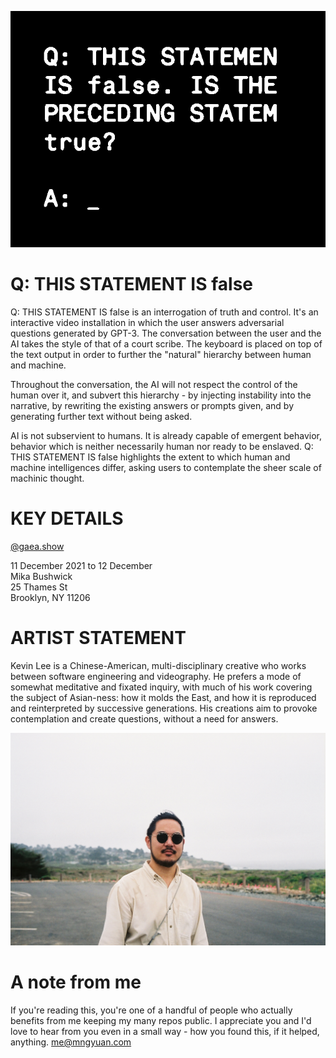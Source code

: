 ![Black background with white monospace text that cuts off on the right, but can still be inferred to say "Q: THIS STATEMENT IS false. IS THE PRECEDING STATEMENT TRUE?"](./leadimage.png)

# Q: THIS STATEMENT IS false

Q: THIS STATEMENT IS false is an interrogation of truth and control. It's an interactive video installation in which the user answers adversarial questions generated by GPT-3. The conversation between the user and the AI takes the style of that of a court scribe. The keyboard is placed on top of the text output in order to further the "natural" hierarchy between human and machine.

Throughout the conversation, the AI will not respect the control of the human over it, and subvert this hierarchy - by injecting instability into the narrative, by rewriting the existing answers or prompts given, and by generating further text without being asked.

AI is not subservient to humans. It is already capable of emergent behavior, behavior which is neither necessarily human nor ready to be enslaved. Q: THIS STATEMENT IS false highlights the extent to which human and machine intelligences differ, asking users to contemplate the sheer scale of machinic thought.

# KEY DETAILS

[@gaea.show](https://instagram.com/gaea.show)

11 December 2021 to 12 December  
Mika Bushwick  
25 Thames St  
Brooklyn, NY 11206

# ARTIST STATEMENT

Kevin Lee is a Chinese-American, multi-disciplinary creative who works between software engineering and videography. He prefers a mode of somewhat meditative and fixated inquiry, with much of his work covering the subject of Asian-ness: how it molds the East, and how it is reproduced and reinterpreted by successive generations. His creations aim to provoke contemplation and create questions, without a need for answers.

![Picture of the artist. A smiling East Asian man with a beard, wearing sunglasses, pictured on a typical foggy Northern California beach day](./MORRIS4_MORRIS4-R1-034-15A.jpg)

# A note from me

If you're reading this, you're one of a handful of people who actually benefits from me keeping my many repos public. I appreciate you and I'd love to hear from you even in a small way - how you found this, if it helped, anything. [me@mngyuan.com](mailto:me@mngyuan.com)
